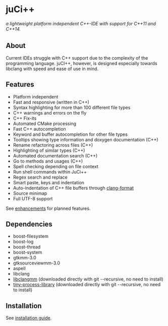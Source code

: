 # juCi++
###### a lightweight platform independent C++-IDE with support for C++11 and C++14.
## About
Current IDEs struggle with C++ support due to the complexity of
the programming language. juCI++, however, is designed especially 
towards libclang with speed and ease of use in mind. 

## Features
* Platform independent
* Fast and responsive (written in C++)
* Syntax highlighting for more than 100 different file types
* C++ warnings and errors on the fly
* C++ Fix-its
* Automated CMake processing
* Fast C++ autocompletion
* Keyword and buffer autocompletion for other file types
* Tooltips showing type information and doxygen documentation (C++)
* Rename refactoring across files (C++)
* Highlighting of similar types (C++)
* Automated documentation search (C++)
* Go to methods and usages (C++)
* Spell checking depending on file context
* Run shell commands within JuCi++
* Regex search and replace
* Smart paste, keys and indentation
* Auto-indentation of C++ file buffers through [clang-format](http://clang.llvm.org/docs/ClangFormat.html)
* Source minimap
* Full UTF-8 support

See [enhancements](https://github.com/cppit/jucipp/labels/enhancement) for planned features.

## Dependencies ##
* boost-filesystem
* boost-log
* boost-thread
* boost-system
* gtkmm-3.0
* gtksourceviewmm-3.0
* aspell
* libclang
* [libclangmm](http://github.com/cppit/libclangmm/) (downloaded directly with git --recursive, no need to install)
* [tiny-process-library](http://github.com/eidheim/tiny-process-library/) (downloaded directly with git --recursive, no need to install)

## Installation ##
See [installation guide](http://github.com/cppit/jucipp/blob/master/docs/install.md).
